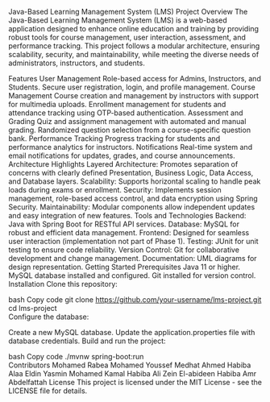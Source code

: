 Java-Based Learning Management System (LMS)
Project Overview
The Java-Based Learning Management System (LMS) is a web-based application designed to enhance online education and training by providing robust tools for course management, user interaction, assessment, and performance tracking. This project follows a modular architecture, ensuring scalability, security, and maintainability, while meeting the diverse needs of administrators, instructors, and students.

Features
User Management
Role-based access for Admins, Instructors, and Students.
Secure user registration, login, and profile management.
Course Management
Course creation and management by instructors with support for multimedia uploads.
Enrollment management for students and attendance tracking using OTP-based authentication.
Assessment and Grading
Quiz and assignment management with automated and manual grading.
Randomized question selection from a course-specific question bank.
Performance Tracking
Progress tracking for students and performance analytics for instructors.
Notifications
Real-time system and email notifications for updates, grades, and course announcements.
Architecture Highlights
Layered Architecture: Promotes separation of concerns with clearly defined Presentation, Business Logic, Data Access, and Database layers.
Scalability: Supports horizontal scaling to handle peak loads during exams or enrollment.
Security: Implements session management, role-based access control, and data encryption using Spring Security.
Maintainability: Modular components allow independent updates and easy integration of new features.
Tools and Technologies
Backend: Java with Spring Boot for RESTful API services.
Database: MySQL for robust and efficient data management.
Frontend: Designed for seamless user interaction (implementation not part of Phase 1).
Testing: JUnit for unit testing to ensure code reliability.
Version Control: Git for collaborative development and change management.
Documentation: UML diagrams for design representation.
Getting Started
Prerequisites
Java 11 or higher.
MySQL database installed and configured.
Git installed for version control.
Installation
Clone this repository:

bash
Copy code
git clone https://github.com/your-username/lms-project.git  
cd lms-project  
Configure the database:

Create a new MySQL database.
Update the application.properties file with database credentials.
Build and run the project:

bash
Copy code
./mvnw spring-boot:run  
Contributors
Mohamed Rabea Mohamed
Youssef Medhat Ahmed
Habiba Alaa Eldin
Yasmin Mohamed Kamal
Habiba Ali Zein El-abideen
Habiba Amr Abdelfattah
License
This project is licensed under the MIT License - see the LICENSE file for details.
